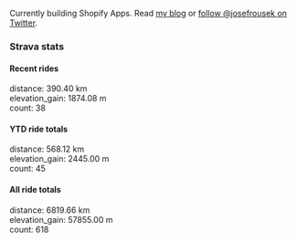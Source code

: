 Currently building Shopify Apps. Read [my blog](https://blog.rousek.name/) or [follow @josefrousek on Twitter](https://twitter.com/josefrousek).

### Strava stats

<!-- strava_stats starts -->
#### Recent rides

distance: 390.40 km  
elevation_gain: 1874.08 m  
count: 38


#### YTD ride totals

distance: 568.12 km  
elevation_gain: 2445.00 m  
count: 45


#### All ride totals

distance: 6819.66 km  
elevation_gain: 57855.00 m  
count: 618


<!-- strava_stats ends -->